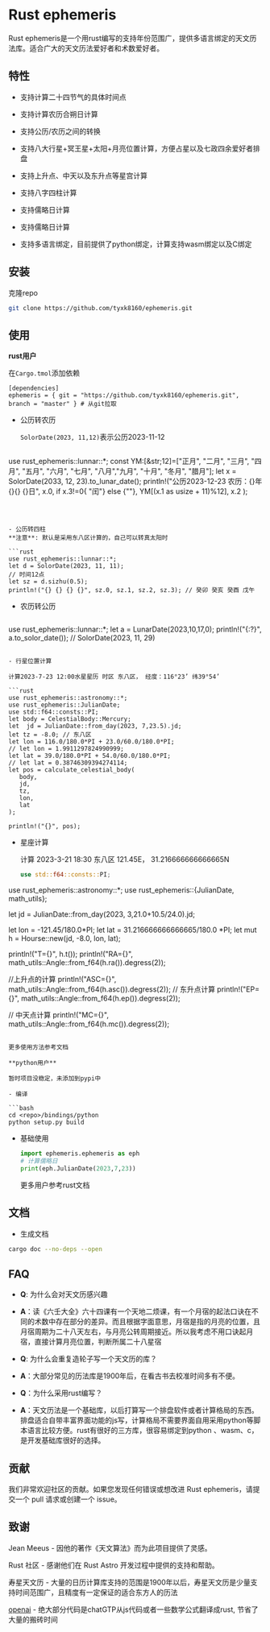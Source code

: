 # Rust ephemeris

Rust ephemeris是一个用rust编写的支持年份范围广，提供多语言绑定的天文历法库。适合广大的天文历法爱好者和术数爱好者。

## 特性

- 支持计算二十四节气的具体时间点

- 支持计算农历合朔日计算
- 支持公历/农历之间的转换
- 支持八大行星+冥王星+太阳+月亮位置计算，方便占星以及七政四余爱好者排盘
- 支持上升点、中天以及东升点等星宫计算
- 支持八字四柱计算
- 支持儒略日计算
- 支持儒略日计算
- 支持多语言绑定，目前提供了python绑定，计算支持wasm绑定以及C绑定



## 安装

克隆repo

```bash
git clone https://github.com/tyxk8160/ephemeris.git
```



## 使用

**rust用户**

在`Cargo.tmol`添加依赖

```tom
[dependencies]
ephemeris = { git = "https://github.com/tyxk8160/ephemeris.git", branch = "master" } # 从git拉取

```



- 公历转农历

  `SolorDate(2023, 11,12)`表示公历2023-11-12

  ```rust
 use rust_ephemeris::lunnar::*;
  const YM:[&str;12]=["正月", "二月", "三月", "四月", "五月", "六月", "七月", "八月","九月", "十月", "冬月", "腊月"];
  let x = SolorDate(2033, 12, 23).to_lunar_date();
  println!("公历2023-12-23 农历：{}年 {}{} {}日",
  x.0, if x.3!=0{ "闰"} else {""}, YM[(x.1 as usize + 11)%12], x.2 );
  ```

  

- 公历转四柱
  **注意**: 默认是采用东八区计算的，自己可以转真太阳时

  ```rust
 use rust_ephemeris::lunnar::*;
  let d = SolorDate(2023, 11, 11);
  // 时间12点
  let sz = d.sizhu(0.5);
  println!("{} {} {} {}", sz.0, sz.1, sz.2, sz.3); // 癸卯 癸亥 癸酉 戊午
  ```

- 农历转公历

  ```rust
 use rust_ephemeris::lunnar::*;
  let a = LunarDate(2023,10,17,0);
  println!("{:?}", a.to_solor_date()); // SolorDate(2023, 11, 29)
  ```

- 行星位置计算

  计算2023-7-23 12:00水星星历 时区 东八区， 经度：116°23’ 纬39°54’

  ```rust
 use rust_ephemeris::astronomy::*;
 use rust_ephemeris::JulianDate;
  use std::f64::consts::PI;
  let body = CelestialBody::Mercury;
  let  jd = JulianDate::from_day(2023, 7,23.5).jd;
  let tz = -8.0; // 东八区
  let lon = 116.0/180.0*PI + 23.0/60.0/180.0*PI;
  // let lon = 1.9911297824990999;
  let lat = 39.0/180.0*PI + 54.0/60.0/180.0*PI;
  // let lat = 0.38746309394274114;
  let pos = calculate_celestial_body(
     body,
     jd,
     tz,
     lon,
     lat
  );
  
  println!("{}", pos);
  ```

- 星座计算

  计算 2023-3-21 18:30 东八区 121.45E， 31.216666666666665N 

  ```rust
  use std::f64::consts::PI;
 use rust_ephemeris::astronomy::*;
 use rust_ephemeris::{JulianDate, math_utils};
   
  let jd = JulianDate::from_day(2023, 3,21.0+10.5/24.0).jd;
   
  let lon = -121.45/180.0*PI;
  let lat = 31.216666666666665/180.0 *PI;
  let mut h = Hourse::new(jd, -8.0, lon, lat);
   
  println!("T={}", h.t());
  println!("RA={}", math_utils::Angle::from_f64(h.ra()).degress(2));
   
  //上升点的计算
  println!("ASC={}", math_utils::Angle::from_f64(h.asc()).degress(2));
  // 东升点计算
  println!("EP={}", math_utils::Angle::from_f64(h.ep()).degress(2));
   
  // 中天点计算
  println!("MC={}", math_utils::Angle::from_f64(h.mc()).degress(2));
  ```

更多使用方法参考文档

**python用户**

暂时项目没稳定，未添加到pypi中

- 编译

  ```bash
  cd <repo>/bindings/python
  python setup.py build
  ```

- 基础使用

  ```python
  import ephemeris.ephemeris as eph
  # 计算儒略日
  print(eph.JulianDate(2023,7,23))
  ```

  更多用户参考rust文档

## 文档

- 生成文档

```bash
cargo doc --no-deps --open
```



## FAQ

- **Q**:  为什么会对天文历感兴趣
- **A**：读《六壬大全》六十四课有一个天地二烦课，有一个月宿的起法口诀在不同的术数中存在部分的差异。而且根据字面意思，月宿是指的月亮的位置，且月宿周期为二十八天左右，与月亮公转周期接近。所以我考虑不用口诀起月宿，直接计算月亮位置，判断所属二十八星宿
- **Q**: 为什么会重复造轮子写一个天文历的库？

- **A**：大部分常见的历法库是1900年后，在看古书去校准时间多有不便。
- **Q**：为什么采用rust编写？
- **A**：天文历法是一个基础库，以后打算写一个排盘软件或者计算格局的东西。排盘适合自带丰富界面功能的js写，计算格局不需要界面自用采用python等脚本语言比较方便。rust有很好的三方库，很容易绑定到python 、wasm、c，是开发基础库很好的选择。

## 贡献

我们非常欢迎社区的贡献。如果您发现任何错误或想改进 Rust ephemeris，请提交一个 pull 请求或创建一个 issue。



## 致谢
Jean Meeus  - 因他的著作《天文算法》而为此项目提供了灵感。

Rust 社区 - 感谢他们在 Rust Astro 开发过程中提供的支持和帮助。

寿星天文历 - 大量的日历计算库支持的范围是1900年以后，寿星天文历是少量支持时间范围广，且精度有一定保证的适合东方人的历法

[openai](https://openai.com/) - 绝大部分代码是chatGTP从js代码或者一些数学公式翻译成rust, 节省了大量的搬砖时间

 